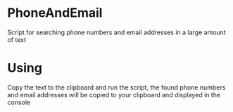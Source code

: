 # PhoneAndEmail
Script for searching phone numbers and email addresses in a large amount of text

# Using
Copy the text to the clipboard and run the script, the found phone numbers and email addresses will be copied to your clipboard and displayed in the console
